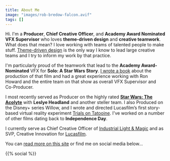 ```yaml
---
title: About Me
image: "images/rob-bredow-falcon.avif"
tags: []
---
```


Hi. I'm a **Producer**, **Chief Creative Officer**, and **Academy Award Nominated VFX Supervisor** who loves **theme-driven design** and **creative teamwork**. What does that mean? I love working with teams of talented people to make stuff. [Theme-driven design](/2018/08/on-creativity-theme-driven-design/) is the only way I know to lead large creative teams and I try to inform my work by that practice.

I'm particularly proud of the teamwork that lead to the **Academy Award-Nominated** VFX for **Solo: A Star Wars Story**. [I wrote a book](/2019/04/making-solo-a-star-wars-story/) about the production of that film and had a great experience working with Ron Howard and the entire team on that show as overall VFX Supervisor and Co-Producer. 

I most recently served as Producer on the highly rated [**Star Wars: The Acolyte**](/2024/06/the-acolyte-s1-first-reviews/) with **Leslye Headland** and another steller team. I also Produced on the Disney+ series Willow, and I wrote and directed Lucasfilm’s first story-based virtual reality experiment [Trials on Tatooine](/2016/03/trials-on-tatooine/). I've worked on a number of other films dating back to **Independence Day**.

I currently serve as Chief Creative Officer of [Industrial Light & Magic](https://ilm.com/) and as SVP, Creative Innovation for [Lucasfilm](https://lucasfilm.com/).

You can [read more on this site](/) or find me on social media below...

{{% social %}}